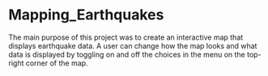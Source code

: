 # Mapping_Earthquakes
The main purpose of this project was to create an interactive map that displays earthquake data. A user can change how the map looks and what data is displayed by toggling on and off the choices in the menu on the top-right corner of the map.
